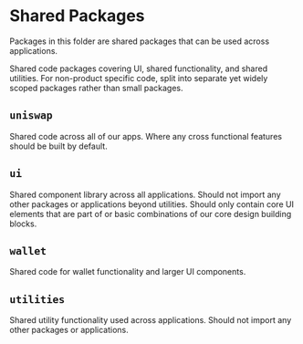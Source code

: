 # Shared Packages

Packages in this folder are shared packages that can be used across applications.

Shared code packages covering UI, shared functionality, and shared utilities. For non-product specific code, split into separate yet widely scoped packages rather than small packages.

## `uniswap`

Shared code across all of our apps. Where any cross functional features should be built by default.

## `ui`

Shared component library across all applications. Should not import any other packages or applications beyond utilities. Should only contain core UI elements that are part of or basic combinations of our core design building blocks.

## `wallet`

Shared code for wallet functionality and larger UI components.

## `utilities`

Shared utility functionality used across applications. Should not import any other packages or applications.
